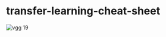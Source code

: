 # transfer-learning-cheat-sheet
 
![vgg 19 ](https://www.google.com/url?sa=i&url=https%3A%2F%2Fwww.researchgate.net%2Ffigure%2FVGG-19-Architecture-39-VGG-19-has-16-convolution-layers-grouped-into-5-blocks-After_fig5_359771670&psig=AOvVaw1sQu7P687cSUVJMXsDsSp6&ust=1713016489484000&source=images&cd=vfe&opi=89978449&ved=0CBIQjRxqFwoTCMD1p-3pvIUDFQAAAAAdAAAAABAE)
